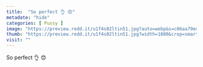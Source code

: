 ```yaml
---
title:  "So perfect 👌 😍"
metadate: "hide"
categories: [ Pussy ]
image: "https://preview.redd.it/u1f4s02ltin51.jpg?auto=webp&s=c06aa79ed65fc79f179d7355595f38489dff54e2"
thumb: "https://preview.redd.it/u1f4s02ltin51.jpg?width=1080&crop=smart&auto=webp&s=d50ec938750e5bcc3a16f6f0cb60ea6e19280a04"
visit: ""
---
```

So perfect 👌 😍
